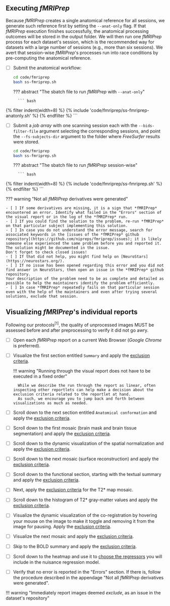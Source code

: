 ## Executing *fMRIPrep*
Because *fMRIPrep* creates a single anatomical reference for all sessions, we generate such reference first by setting the `--anat-only` flag.
If that *fMRIPrep* execution finishes successfully, the anatomical processing outcomes will be stored in the output folder.
We will then run one *fMRIPrep* process for each dataset's session, which is the recommended way for datasets with a large number of sessions (e.g., more than six sessions).
We avert that session-wise *fMRIPrep*'s processes run into race conditions by pre-computing the anatomical reference.

- [ ] Submit the anatomical workflow:
    ``` bash title="Launch each session through fMRIPrep in parallel"
    cd code/fmriprep
    bash ss-fmriprep.sh
    ```

    ??? abstract "The sbatch file to run *fMRIPrep* with `--anat-only`"

        ``` bash
{% filter indent(width=8) %}
{% include 'code/fmriprep/ss-fmriprep-anatonly.sh' %}
{% endfilter %}
        ```

- [ ] Submit a *job array* with one scanning session each with the `--bids-filter-file` argument selecting the corresponding sessions, and point the `--fs-subjects-dir` argument to the folder where *FreeSurfer* results were stored.
    ``` bash title="Launch each session through fMRIPrep in parallel"
    cd code/fmriprep
    bash ss-fmriprep.sh
    ```

    ??? abstract "The sbatch file to run *fMRIPrep* session-wise"

        ``` bash
{% filter indent(width=8) %}
{% include 'code/fmriprep/ss-fmriprep.sh' %}
{% endfilter %}
        ```

??? warning "Not all *fMRIPrep* derivatives were generated"

    - [ ] If some derivatives are missing, it is a sign that *fMRIPrep* encountered an error. Identify what failed in the "Errors" section of the visual report or in the log of the *fMRIPrep* run.
    - [ ] If you could find the solution to the problem, re-run *fMRIPrep* on that particular subject implementing this solution.
    - [ ] In case you do not understand the error message, search for associated keywords in the [issues of the *fMRIPrep* github repository](https://github.com/nipreps/fmriprep/issues); it is likely someone else experienced the same problem before you and reported it.
    The solution might be documented in the issue.
    Don't forget to check closed issues!
    - [ ] If that did not help, you might find help on [NeuroStars](https://neurostars.org/).
    - [ ] If no issue has been opened regarding this error and you did not find answer in NeuroStars, then open an issue in the *fMRIPrep* github repository.
    Your description of the problem need to be as complete and detailed as possible to help the maintainers identify the problem efficiently.
    - [ ] In case *fMRIPrep* repeatedly fails on that particular session even with the help of the maintainers and even after trying several solutions, exclude that session.

## Visualizing *fMRIPrep*'s individual reports

Following our protocols<sup>[1]</sup>, the quality of unprocessed images MUST be assessed before and after preprocessing to verify it did not go awry.

- [ ] Open each *fMRIPrep* report on a current Web Browser (*Google Chrome* is preferred).
- [ ] Visualize the first section entitled `Summary` and apply the [exclusion criteria](qaqc-criteria-preprocessed.md#summary).

    !!! warning "Running through the visual report does not have to be executed in a fixed order"

        While we describe the run through the report as linear, often inspecting other reportlets can help make a decision about the exclusion criteria related to the reportlet at hand. 
        As such, we encourage you to jump back and forth between visualizations as much as needed.

- [ ] Scroll down to the next section entitled `Anatomical conformation` and apply the [exclusion criteria](qaqc-criteria-preprocessed.md#anatomical-conformation).
- [ ] Scroll down to the first mosaic (brain mask and brain tissue segmentation) and apply the [exclusion criteria](qaqc-criteria-preprocessed.md#brain-mask-and-brain-tissue-segmentation-of-the-t1w).
- [ ] Scroll down to the dynamic visualization of the spatial normalization and apply the [exclusion criteria](qaqc-criteria-preprocessed.md#spatial-normalization-of-the-anatomical-t1w-reference).
- [ ] Scroll down to the next mosaic (surface reconstruction) and apply the [exclusion criteria](qaqc-criteria-preprocessed.md#surface-reconstruction).
- [ ] Scroll down to the functional section, starting with the textual summary and apply the [exclusion criteria](qaqc-criteria-preprocessed.md#textual-summary).
- [ ] Next, apply the [exclusion criteria](qaqc-criteria-preprocessed.md#t2-map) for the T2* map mosaic.
- [ ] Scroll down to the histogram of T2* gray-matter values and apply the [exclusion criteria](qaqc-criteria-preprocessed.md#t2-gray-matter-values).
- [ ] Visualize the dynamic visualization of the co-registration by hovering your mouse on the image to make it toggle and removing it from the image for pausing. Apply the [exclusion criteria](qaqc-criteria-preprocessed.md#alignment-of-functional-and-anatomical-mri-data).
- [ ] Visualize the next mosaic and apply the [exclusion criteria](qaqc-criteria-preprocessed.md#brain-mask-and-anatomicaltemporal-compcor-rois).
- [ ] Skip to the BOLD summary and apply the [exclusion criteria](qaqc-criteria-preprocessed.md#bold-summary).
- [ ] Scroll down to the heatmap and use it to [choose the regressors](qaqc-criteria-preprocessed.md#correlations-among-nuisance-regressors) you will include in the nuisance regression model.
- [ ] Verify that no error is reported in the "Errors" section. 
If there is, follow the procedure described in the appendage "Not all *fMRIPrep* derivatives were generated".

!!! warning "Immediately report images deemed *exclude*, as an issue in the dataset's repository"
